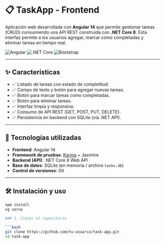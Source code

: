 # 📋 TaskApp - Frontend

Aplicación web desarrollada con **Angular 14** que permite gestionar tareas (CRUD) consumiendo una API REST construida con **.NET Core 8**. Esta interfaz permite a los usuarios agregar, marcar como completadas y eliminar tareas en tiempo real.

![Angular](https://img.shields.io/badge/Angular-14-red?logo=angular)
![.NET Core](https://img.shields.io/badge/.NET_Core-8-blue?logo=dotnet)
![Bootstrap](https://img.shields.io/badge/CSS-SCSS-9cf)

---

## ✨ Características

- ✅ Listado de tareas con estado de completitud.
- ✅ Campo de texto y botón para agregar nuevas tareas.
- ✅ Botón para marcar tareas como completadas.
- ✅ Botón para eliminar tareas.
- ✅ Interfaz limpia y responsiva.
- ✅ Consumo de API REST (GET, POST, PUT, DELETE).
- ✅ Persistencia en backend con SQLite (vía .NET API).

---

## 🚀 Tecnologías utilizadas

- **Frontend**: Angular 14
- **Framework de pruebas**: [Karma](https://karma-runner.github.io) + Jasmine
- **Backend (API)**: .NET Core 8 Web API
- **Base de datos**: SQLite (en memoria / archivo `tasks.db`)
- **Control de versiones**: Git

---

## 🛠️ Instalación y uso
```bash
npm install
ng serve 

### 1. Clonar el repositorio

```bash
git clone https://github.com/tu-usuario/task-app.git
cd task-app